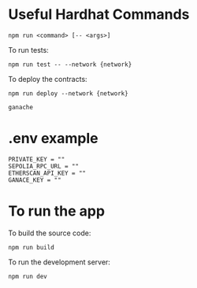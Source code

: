 # Useful Hardhat Commands

```shell
npm run <command> [-- <args>]
```

To run tests:
```shell
npm run test -- --network {network}
```

To deploy the contracts:
```shell
npm run deploy --network {network}
```


```shell
ganache
```

# .env example
```shell
PRIVATE_KEY = ""
SEPOLIA_RPC_URL = ""
ETHERSCAN_API_KEY = ""
GANACE_KEY = ""
```

# To run the app

To build the source code:
```shell
npm run build
```

To run the development server:
```shell
npm run dev
```